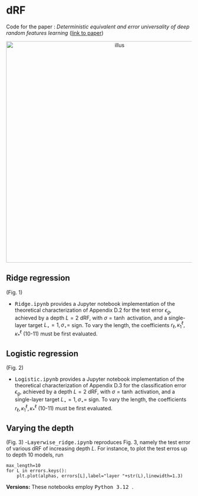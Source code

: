 # dRF

Code for the paper : <i>Deterministic equivalent and error universality of deep random features learning</i> (<a href="https://proceedings.mlr.press/v202/schroder23a.html">link to paper</a>)

<p align="center"><img src="figures/denoising_curves.jpg" alt="illus" width="600"/></center></p>

## Ridge regression
(Fig. 1)
- <tt>Ridge.ipynb</tt> provides a Jupyter notebook implementation of the theoretical characterization of Appendix D.2 for the test error $\epsilon_g$, achieved by a depth $L=2$ dRF,
with $\sigma=\tanh$ activation, and a single-layer target $L_\star=1,\sigma_\star=$ sign. To vary the length, the coefficients $r_\ell, \kappa^\ell_1,\kappa^\ell_*$ (10-11) must be first evaluated.

## Logistic regression
(Fig. 2)
- <tt>Logistic.ipynb</tt> provides a Jupyter notebook implementation of the theoretical characterization of Appendix D.3 for the classification error $\epsilon_g$, achieved by a depth $L=2$ dRF,
with $\sigma=\tanh$ activation, and a single-layer target $L_\star=1,\sigma_\star=$ sign. To vary the length, the coefficients $r_\ell, \kappa^\ell_1,\kappa^\ell_*$ (10-11) must be first evaluated.

## Varying the depth
(Fig. 3)
-<tt>Layerwise_ridge.ipynb</tt> reproduces Fig. 3, namely the test error of various dRF of increasing depth $L$. For instance, to plot the test erros up to depth $10$
models, run
```
max_length=10
for L in errors.keys():
    plt.plot(alphas, errors[L],label="layer "+str(L),linewidth=1.3) 
```




<b> Versions:</b> These notebooks employ <tt>Python 3.12 </tt>.
